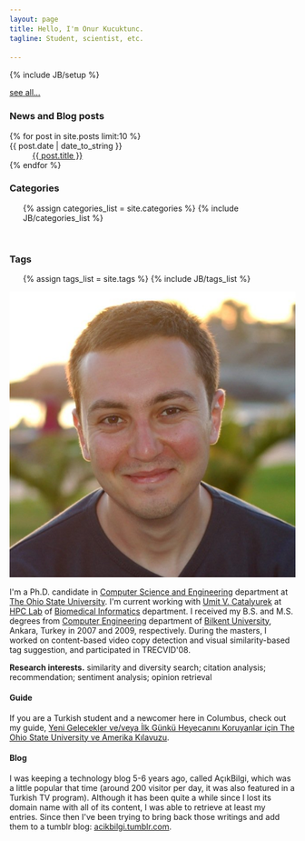 ```yaml
---
layout: page
title: Hello, I'm Onur Kucuktunc.
tagline: Student, scientist, etc.

---
```

{% include JB/setup %}

<div class="span6 pull-right clearfix">
<a href="archive.html" class="pull-right" style="margin-top:8px">see all...</a>
<h3>News and Blog posts</h3>
<dl>
  {% for post in site.posts limit:10 %}
    <dt>{{ post.date | date_to_string }}</dt><dd> <a href="{{ BASE_PATH }}{{ post.url }}">{{ post.title }}</a></dd>
  {% endfor %}
</dl>

<h3>Categories</h3>
<ul class="tag_box inline">
  {% assign categories_list = site.categories %}
  {% include JB/categories_list %}
</ul>
<br />

<h3>Tags</h3>
<ul class="tag_box inline">
  {% assign tags_list = site.tags %}  
  {% include JB/tags_list %}
</ul>
</div>

<img src="images/onur.jpg" class="img-polaroid span2 pull-right" />

I'm a Ph.D. candidate in [Computer Science and Engineering](http://www.cse.ohio-state.edu/) department at [The Ohio State University](http://www.osu.edu/).
I'm current working with [Umit V. Catalyurek](http://bmi.osu.edu/~umit/) at [HPC Lab](http://bmi.osu.edu/hpc/) of [Biomedical Informatics](http://bmi.osu.edu) department.
I received my B.S. and M.S. degrees from [Computer Engineering](http://cs.bilkent.edu.tr) department of [Bilkent University](http://www.bilkent.edu.tr), Ankara, Turkey in 2007 and 2009, respectively. During the masters, I worked on content-based video copy detection and visual similarity-based tag suggestion, and participated in TRECVID'08.

**Research interests.** similarity and diversity search; citation analysis; recommendation; sentiment analysis; opinion retrieval

#### Guide
If you are a Turkish student and a newcomer here in Columbus, check out my guide, [Yeni Gelecekler ve/veya İlk Günkü Heyecanını Koruyanlar için The Ohio State University ve Amerika Kılavuzu](guide.htm).

#### Blog
I was keeping a technology blog 5-6 years ago, called AçıkBilgi, which was a little popular that time (around 200 visitor per day, it was also featured in a Turkish TV program). Although it has been quite a while since I lost its domain name with all of its content, I was able to retrieve at least my entries. Since then I've been trying to bring back those writings and add them to a tumblr blog: [acikbilgi.tumblr.com](http://acikbilgi.tumblr.com/).
